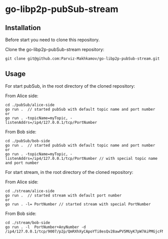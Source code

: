 # go-libp2p-pubSub-stream

## Installation

Before start you need to clone this repository.

Clone the go-libp2p-pubSub-stream repository:

```shell
git clone git@github.com:Parviz-Makhkamov/go-libp2p-pubSub-stream.git
```


## Usage

For start pubSub, in the root directory of the cloned repository:

From Alice side:
```shell
cd ./pubSub/alice-side
go run .  // started pubSub with default topic name and port number
or
go run . -topicName=myTopic, -listenAddrs=/ip4/127.0.0.1/tcp/PortNumber
```

From Bob side:
```shell
cd ./pubSub/bob-side
go run .  // started pubSub with default topic name and port number
or
go run . -topicName=myTopic, -listenAddrs=/ip4/127.0.0.1/tcp/PortNumber // with special topic name and port number
```

For start stream, in the root directory of the cloned repository:

From Alice side:
```shell
cd ./stream/alice-side
go run .  // started stream with default port number
or
go run . -l= PortNumber // started stream with special PortNumber
```

From Bob side:
```shell
cd ./stream/bob-side
go run . -l  PortNumber+AnyNumber -d /ip4/127.0.0.1/tcp/9007/p2p/QmRXhXyCApoYTi8esQv28awPV5MUyK7pW7AiPMGjcFNKq1
```
